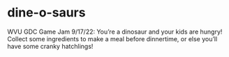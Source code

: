# dine-o-saurs
WVU GDC Game Jam 9/17/22: You’re a dinosaur and your kids are hungry! Collect some ingredients to make a meal before dinnertime, or else you’ll have some cranky hatchlings!
